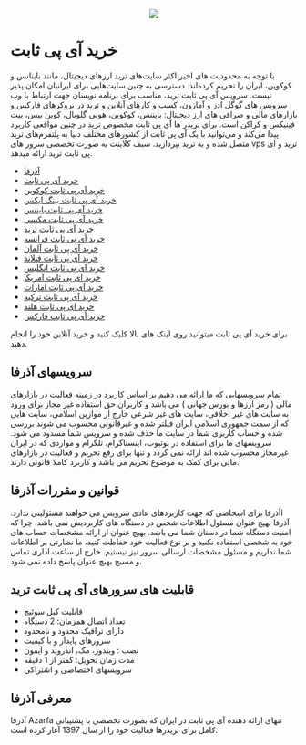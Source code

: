 <p align="center"><a href="https://azarfa.top/" target="_blank"><img src="https://pbs.twimg.com/media/F5AxlWaXwAAUS5o?format=jpg&name=large"></a></p>

<p align="center">

</p>

# خرید آی پی ثابت

با توجه به محدودیت های اخیر اکثر سایت‌های ترید ارزهای دیجیتال، مانند باینانس و کوکوین، ایران را تحریم کرده‌اند. دسترسی به چنین سایت‌هایی برای ایرانیان امکان پذیر نیست. سرویس آی پی ثابت ترید، مناسب برای برنامه نویسان جهت ارتباط با وب سرویس های گوگل ادز و آمازون، کسب و کارهای آنلاین و ترید در بروکرهای فارکس و بازارهای مالی و صرافی های ارز دیجیتال: بایننس، کوکوین، هوبی گلوبال، کوین بیس، بیت فینیکس و کراکن است. برای تریدر ها آی پی ثابت مخصوص ترید در چنین مواقعی کاربرد پیدا می‌کند و می‌توانید با یک آی پی ثابت از کشورهای مختلف دنیا به پلتفرم‌های ترید متصل شده و به ترید بپردازید. سیف کلاینت به صورت تخصصی سرور های vps ترید و آی پی ثابت ترید ارائه میدهد.


- [آذرفا](https://azarfa.top/)
- [خرید آی پی ثابت](https://azarfa.top/buy-static-ip-for-trade/)
- [خرید آی پی ثابت کوکوین](https://azarfa.top/fixed-ip-for-kocoin/)
- [خرید آی پی ثابت بینگ ایکس](https://azarfa.top/buy-static-ip-for-bingx/)
- [خرید آی پی ثابت بایننس](https://azarfa.top/fixed-ip-for-binance/)
- [خرید آی پی ثابت مکسی](https://azarfa.top/static-ip-for-mexc/)
- [خرید آی پی ثابت ترید](https://azarfa.top/buy-static-ip-for-trade/)
- [خرید آی پی ثابت فرانسه](https://azarfa.top/buy-static-ip-france/)
- [خرید آی پی ثابت آلمان](https://azarfa.top/buy-static-ip-germany/)
- [خرید آی پی ثابت فنلاند](https://azarfa.top/buy-static-ip-finland/)
- [خرید آی پی ثابت انگلیس](https://azarfa.top/buy-static-ip-uk/)
- [خرید آی پی ثابت آمریکا](https://azarfa.top/buy-static-ip-us/)
- [خرید آی پی ثابت امارات](https://azarfa.top/buy-static-ip/buy-static-ip-emirates-for-trade/)
- [خرید آی پی ثابت ترکیه](https://azarfa.top/buy-static-ip/buy-turkey-static-ip/)
- [خرید ای پی ثابت هلند](https://azarfa.top/buy-static-ip-netherlands/)
- [خرید آی پی ثابت فارکس](https://azarfa.top/buy-static-ip-for-forex/)

برای خرید آی پی ثابت میتوانید روی لینک های بالا کلیک کنید و خرید آنلاین خود را انجام دهید.

## سرویسهای آذرفا

تمام سرویسهایی که ما ارائه می دهیم بر اساس کاربرد در زمینه فعالیت در بازارهای مالی ( رمز ارزها و بورس جهانی ) می باشد و کاربران حق استفاده غیر مجاز برای ورود به سایت های غیر اخلاقی، سایت های غیر شرعی خارج از موازین اسلامی، سایت هایی که از سمت جمهوری اسلامی ایران فیلتر شده و غیرقانونی محسوب می شوند بررسی شده و حساب کاربری شما در سایت ما حذف شده و سرویس شما مسدود می شود. سرویسهای ما برای استفاده در یوتیوب، اینستاگرام، تلگرام و مواردی که در ایران غیرمجاز محسوب شده اند ارائه نمی گردد و تنها برای رفع تحریم و فعالیت در بازارهای مالی برای کمک به موضوع تحریم می باشد و کاربرد کاملا قانونی دارند.



## قوانین و مقررات آذرفا

اآذرفا برای اشخاصی که جهت کاربردهای عادی سرویس می خواهند مسئولیتی ندارد.
آذرفا بهیچ عنوان مسئول اطلاعات شخص در دستگاه های کاربردیش نمی باشد، چرا که امنیت دستگاه شما در دستان شما می باشد.
بهیچ عنوان از ارائه مشخصات حساب های خود به شخصی استفاده نکنید و بر نوع فعالیت خود حفاظت کنید، ما نظارتی بر اطلاعات شما نداریم و مسئول مشخصات ارسالی سرور نیز نیستیم.
خارج از ساعت اداری تماس و مسیج بهیچ عنوان پاسخ داده نمی شود.


## قابلیت های سرورهای آی پی ثابت ترید

- قابلیت کیل سوئیچ
- تعداد اتصال همزمان: 2 دستگاه
- دارای ترافیک محدود و نامحدود
- سرورهای پایدار و با کیفیت
- نصب : ویندوز، مک، اندروید و آیفون
- مدت زمان تحویل: کمتر از 1 دقیقه
- سرویسهای اختصاصی و اشتراکی


## معرفی آذرفا

آذرفا Azarfa تنهای ارائه دهنده آی پی ثابت در ایران که بصورت تخصصی با پشتیبانی کامل برای تریدرها فعالیت خود را از سال 1397 آغاز کرده است.
